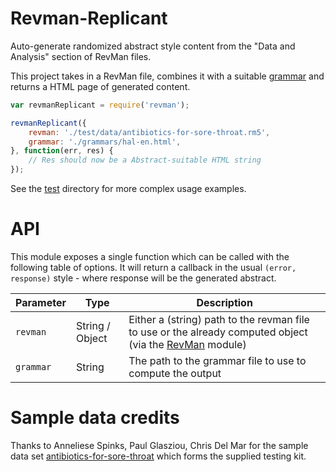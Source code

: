 Revman-Replicant
================
Auto-generate randomized abstract style content from the "Data and Analysis" section of RevMan files.

This project takes in a RevMan file, combines it with a suitable [grammar](./grammar) and returns a HTML page of generated content.



```javascript
var revmanReplicant = require('revman');

revmanReplicant({
	revman: './test/data/antibiotics-for-sore-throat.rm5',
	grammar: './grammars/hal-en.html',
}, function(err, res) {
	// Res should now be a Abstract-suitable HTML string
});
```


See the [test](./test) directory for more complex usage examples.


API
===
This module exposes a single function which can be called with the following table of options. It will return a callback in the usual `(error, response)` style - where response will be the generated abstract.

| Parameter | Type            | Description                                                                                                                                |
|-----------|-----------------|--------------------------------------------------------------------------------------------------------------------------------------------|
| `revman`  | String / Object | Either a (string) path to the revman file to use or the already computed object (via the [RevMan](https://github.com/CREBP/revman) module) |
| `grammar` | String          | The path to the grammar file to use to compute the output                                                                                  |


Sample data credits
===================
Thanks to Anneliese Spinks, Paul Glasziou, Chris Del Mar for the sample data set [antibiotics-for-sore-throat](test/data/antibiotics-for-sore-throat.rm5) which forms the supplied testing kit.
